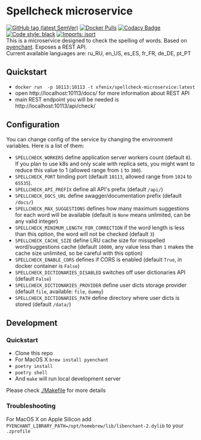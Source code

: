 # Spellcheck microservice
[![GitHub tag (latest SemVer)](https://img.shields.io/github/v/tag/xfenix/spellcheck-microservice?label=version)](https://github.com/xfenix/spellcheck-microservice/releases)
[![Docker Pulls](https://img.shields.io/docker/pulls/xfenix/spellcheck-microservice)](https://hub.docker.com/r/xfenix/spellcheck-microservice)
[![Codacy Badge](https://app.codacy.com/project/badge/Coverage/297c021d5a464b9fafa410b509286507)](https://www.codacy.com/gh/xfenix/spellcheck-microservice/dashboard?utm_source=github.com&utm_medium=referral&utm_content=xfenix/spellcheck-microservice&utm_campaign=Badge_Coverage)
<a href="https://github.com/psf/black"><img alt="Code style: black" src="https://img.shields.io/badge/code%20style-black-000000.svg"></a>
[![Imports: isort](https://img.shields.io/badge/imports-isort-%231674b1?style=flat&labelColor=ef8336)](https://timothycrosley.github.io/isort/)<br>
This is a microservice designed to check the spelling of words. Based on [pyenchant](https://github.com/pyenchant/pyenchant). Exposes a REST API.<br>
Current available languages are: ru_RU, en_US, es_ES, fr_FR, de_DE, pt_PT

## Quickstart
* `docker run  -p 10113:10113 -t xfenix/spellcheck-microservice:latest`
* open http://localhost:10113/docs/ for more information about REST API
* main REST endpoint you will be needed is http://localhost:10113/api/check/

## Configuration
You can change config of the service by changing the environment variables. Here is a list of them:
* `SPELLCHECK_WORKERS` define application server workers count (default `8`). If you plan to use k8s and only scale with replica sets, you might want to reduce this value to 1 (allowed range from `1` to `300`).
* `SPELLCHECK_PORT` binding port (default `10113`, allowed range from `1024` to `65535`).
* `SPELLCHECK_API_PREFIX` define all API's prefix (default `/api/`)
* `SPELLCHECK_DOCS_URL` define swagger/documentation prefix (default `/docs/`)
* `SPELLCHECK_MAX_SUGGESTIONS` defines how many maximum suggestions for each word will be available (default is `None` means unlimited, can be any valid integer)
* `SPELLCHECK_MINIMUM_LENGTH_FOR_CORRECTION` if the word length is less than this option, the word will not be checked (default `3`)
* `SPELLCHECK_CACHE_SIZE` define LRU cache size for misspelled word/suggestions cache (default `10000`, any value less than `1` makes the cache size unlimited, so be careful with this option)
* `SPELLCHECK_ENABLE_CORS` defines if CORS is enabled (default `True`, in docker container is `False`)
* `SPELLCHECK_DICTIONARIES_DISABLED` switches off user dictionaries API (default `False`)
* `SPELLCHECK_DICTIONARIES_PROVIDER` define user dicts storage provider (default `file`, available: `file`, `dummy`)
* `SPELLCHECK_DICTIONARIES_PATH` define directory where user dicts is stored (default `/data/`)

## Development
### Quickstart
* Clone this repo
* For MacOS X `brew install pyenchant`
* `poetry install`
* `poetry shell`
* And `make` will run local development server

Please check [./Makefile](./Makefile) for more details

### Troubleshooting
For MacOS X on Apple Silicon add `PYENCHANT_LIBRARY_PATH=/opt/homebrew/lib/libenchant-2.dylib` to your `.zprofile`
